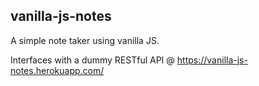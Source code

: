## vanilla-js-notes
A simple note taker using vanilla JS.

Interfaces with a dummy RESTful API @ https://vanilla-js-notes.herokuapp.com/
